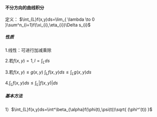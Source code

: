 #### 不分方向的曲线积分

定义：
$\int_{L}f(x,y)ds=\lim_{ \lambda \to 0 }\sum^n_{i=1}f(\xi_{i},\eta_{i})\Delta s_{i}$

##### 性质
1.线性：可进行加减乘除

2.若$f(x,y)=1,l=\int_{L}ds$

3.若$f(x,y)\leq g(x,y)$
$\int_{L}f(x,y)ds\leq\int_{L}g(x,y)ds$

4.$\int_{L}f(x,y)ds\leq\int_{L}|f(x,y)|ds$


##### 基本方法

1）$\int_{L}f(x,y)ds=\int^\beta_{\alpha}f(\phi(t),\psi(t))\sqrt{ (\phi^'(t)) }$